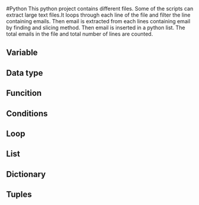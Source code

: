 #Python
This python project contains different files. Some of the scripts can extract large text files.It loops through each line of the file and filter the line containing emails. Then email is extracted from each lines containing email by finding and slicing method. Then email is inserted in a python list. The total emails in the file and  total number of lines are counted.

## Variable

## Data type

## Funcition
## Conditions
## Loop
## List

## Dictionary
## Tuples

